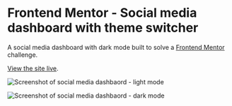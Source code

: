 # Frontend Mentor - Social media dashboard with theme switcher

A social media dashboard with dark mode built to solve a [Frontend Mentor](www.frontendmentor.io) challenge.

[View the site live](https://social-media-dashboard-five-coral.vercel.app/).

![Screenshot of social media dashbaord - light mode](https://res.cloudinary.com/gerhynes/image/upload/q_auto/v1601639375/Screenshot_2020-10-02_Frontend_Mentor_Social_Media_Dashboard_with_Theme_Switcher_mzpphu.png)

![Screenshot of social media dashbaord - dark mode](https://res.cloudinary.com/gerhynes/image/upload/q_auto/v1601639392/Screenshot_2020-10-02_Frontend_Mentor_Social_Media_Dashboard_with_Theme_Switcher_1_gymvy2.png)
